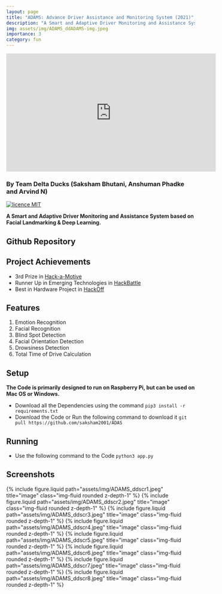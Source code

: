 ```yaml
---
layout: page
title: "ADAMS: Advance Driver Assistance and Monitoring System (2021)"
description: "A Smart and Adaptive Driver Monitoring and Assistance System"
img: assets/img/ADAMS_ddADAMS-img.jpeg
importance: 3
category: fun
---
```


<iframe width="560" height="315" src="https://www.youtube.com/embed/GD053njx0fU" title="YouTube video player" frameborder="0" allow="accelerometer; autoplay; clipboard-write; encrypted-media; gyroscope; picture-in-picture" allowfullscreen></iframe>

### By Team Delta Ducks (Saksham Bhutani, Anshuman Phadke and Arvind N)
[![licence MIT](https://img.shields.io/github/license/saksham2001/TouchFree-v2)](https://github.com/saksham2001/TouchFree-v2/blob/master/LICENSE) 

<b> A Smart and Adaptive Driver Monitoring and Assistance System based on Facial Landmarking & Deep Learning.</b>

## Github Repository
<div class="github-card" data-github="saksham2001/ADAS" data-width="400" data-height="" data-theme="medium"></div>
<script src="//cdn.jsdelivr.net/github-cards/latest/widget.js"></script>

## Project Achievements
* 3rd Prize in [Hack-a-Motive](https://vit.ac.in/hackamotiVE/)
* Runner Up in Emerging Technologies in [HackBattle](https://hackbattle.ieeecsvit.com/)
* Best in Hardware Project in [HackOff](https://www.hackoff.tech/)

## Features

1. Emotion Recognition
2. Facial Recognition
3. Blind Spot Detection
4. Facial Orientation Detection
5. Drowsiness Detection
6. Total Time of Drive Calculation

## Setup

<b> The Code is primarily designed to run on Raspberry Pi, but can be used on Mac OS or Windows. </b>

* Download all the Dependencies using the command `pip3 install -r requirements.txt`
* Download the Code or Run the following command to download it `git pull https://github.com/saksham2001/ADAS`

## Running

* Use the following command to the Code `python3 app.py`

## Screenshots

{% include figure.liquid path="assets/img/ADAMS_ddscr1.jpeg" title="image" class="img-fluid rounded z-depth-1" %}
{% include figure.liquid path="assets/img/ADAMS_ddscr2.jpeg" title="image" class="img-fluid rounded z-depth-1" %}
{% include figure.liquid path="assets/img/ADAMS_ddscr3.jpeg" title="image" class="img-fluid rounded z-depth-1" %}
{% include figure.liquid path="assets/img/ADAMS_ddscr4.jpeg" title="image" class="img-fluid rounded z-depth-1" %}
{% include figure.liquid path="assets/img/ADAMS_ddscr5.jpeg" title="image" class="img-fluid rounded z-depth-1" %}
{% include figure.liquid path="assets/img/ADAMS_ddscr6.jpeg" title="image" class="img-fluid rounded z-depth-1" %}
{% include figure.liquid path="assets/img/ADAMS_ddscr7.jpeg" title="image" class="img-fluid rounded z-depth-1" %}
{% include figure.liquid path="assets/img/ADAMS_ddscr8.jpeg" title="image" class="img-fluid rounded z-depth-1" %}